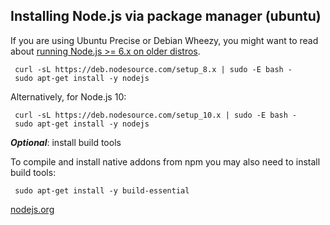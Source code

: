 ## Installing Node.js via package manager (ubuntu)


If you are using Ubuntu Precise or Debian Wheezy, you might want to read about [running Node.js >= 6.x on older distros](https://github.com/nodesource/distributions/blob/master/OLDER_DISTROS.md).

     curl -sL https://deb.nodesource.com/setup_8.x | sudo -E bash -
     sudo apt-get install -y nodejs
     
 
Alternatively, for Node.js 10:
 
     curl -sL https://deb.nodesource.com/setup_10.x | sudo -E bash -
     sudo apt-get install -y nodejs
     
 
**_Optional_**: install build tools
 
 To compile and install native addons from npm you may also need to install build tools:
 
     sudo apt-get install -y build-essential


[nodejs.org](https://nodejs.org/en/download/package-manager/#debian-and-ubuntu-based-linux-distributions)
